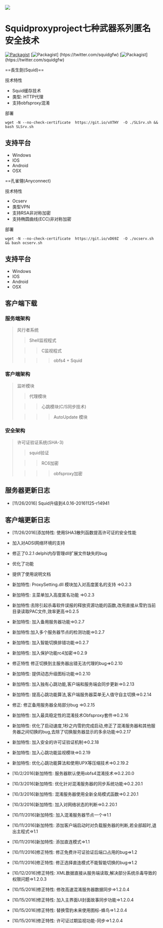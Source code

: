 ![](https://raw.githubusercontent.com/squidproxy/snowleopard/master/docs/logo.jpg)


Squidproxyproject七种武器系列匿名安全技术
=========================

[![Packagist](https://img.shields.io/badge/Version-V1.3.1.9-blue.svg)](https://github.com/squidproxy/snowleopard/releases)
[![Packagist](https://img.shields.io/badge/Designers%20by-Dave%20feng-brightgreen.svg)] (htps://twitter.com/squidgfw)
[![Packagist](https://img.shields.io/badge/Platform-Windows-brightgreen.svg)] (htps://twitter.com/squidgfw)


==長生劍(Squid)==

技术特性

* Squid缓存技术
* 类型: HTTP代理
* 支持obfsproxy混淆

部署

```
wget -N --no-check-certificate  https://git.io/vXTHY  -O ./SLSrv.sh && bash SLSrv.sh 

```
支持平台
------------

* Windows
* IOS
* Android
* OSX

==孔雀翎(Anyconnect)

技术特性

* Ocserv
* 类型VPN
* 支持RSA非对称加密
* 支持椭圆曲线(ECC)非对称加密

部署

```
wget -N --no-check-certificate  https://git.io/vD69Z  -O ./ocserv.sh && bash ocserv.sh 

```
支持平台
------------

* Windows
* IOS
* Android
* OSX

客户端下载
------------



###  服务端架构
> 风行者系统
>
> > Shell监视程式
>
>  > > C监视程式
>
> > > > obfs4 + Squid


###  客户端架构
> 监听模块
>
> > 代理模块
>
>  > > 心跳模块(C/S同步技术)
>
> > > > AutoUpdate 模块


###  安全架构
> 许可证验证系统(SHA-3)
>
> > squid验证
>
>  > >  RC6加密
>
> > > > obfsproxy加密

## 服务器更新日志

* [11/26/2016] Squid升级到4.0.16-20161125-r14941

## 客户端更新日志

* [11/26/2016]添加特性: 使用SHA3散列函数提高许可证的安全性能

* 加入对ADSl网络环境的支持
* 修正了0.2.1 delphi内存管理dll扩展文件缺失的bug
* 优化了功能
* 提供了使用说明文档
* 新加特性: ProxySetting.dll 模块加入对高度匿名的支持  =>0.2.3
* 新加特性: 主菜单加入高度匿名功能 =>0.2.3
* 新加特性:去除引起杀毒软件误报的释放资源功能的函数,改用直接从雪豹当前目录读取PAC文件,效率更高=>0.2.5
* 新加特性: 加入备用服务器功能=>0.2.7
* 新加特性:加入多个服务器节点的检测功能=>0.2.7
* 新加特性: 加入智能切换排错功能=>0.2.7
* 新加特性: 加入保护功能rc4加密=>0.2.9
* 修正特性 修正切换到主服务器出错无法代理的bug=>0.2.10
* 新加特性: 提供动态升级图标功能=>0.2.10
* 新加特性: 加入独有心跳功能,客户端和服务端会同步更新=>0.2.13
* 新加特性: 提高心跳功能算法,客户端服务器菜单无人值守自主切换=>0.2.14
* 修正: 修正备用服务器全局部分bug =>0.2.15
* 新加特性: 加入最具稳定性的混淆技术Obfsproxy套件=>0.2.16
* 新加特性: 优化了启动速度,1秒之内雪豹完成启动,修正了混淆服务器和其他服务器之间切换的bug,去除了切换服务器显示的多余功能=>0.2.17
* 新加特性: 加入安全的许可证验证机制=>0.2.18
* 新加特性: 加入心跳功能监视模块=>0.2.19
* 新加特性: 优化心跳功能算法和使用UPX等压缩技术=>0.2.19.2
* [10/2/2016]新加特性: 服务器默认使用obfs4混淆技术=>0.2.20.0
* [10/3/2016]新加特性: 优化针对混淆服务器的同步系统功能=>0.2.20.1
* [10/3/2016]新加特性: 混淆服务器使用全新全局模式函数=>0.2.20.1
* [10/3/2016]新加特性: 加入对网络状态的判断=>0.2.20.1
* [10/11/2016]新加特性: 加入混淆服务器节点一个=>1.1
* [10/11/2016]新加特性: 添加客户端启动时对负载服务器的判断,若全部超时,退出主程式=>1.1
* [10/11/2016]新加特性: 添加直连模式=>1.1
* [10/11/2016]修正特性: 修正免费许可证验证后端口占用的bug=>1.2
* [10/11/2016]修正特性: 修正选择直连模式不能智能切换的bug=>1.2
* [10/12/2016]修正特性: XML数据直接从服务端读取,解决部分系统杀毒导致的权限问题=>1.2.0.3
* [10/15/2016]修正特性: 修改高速混淆服务器数据同步=>1.2.0.4
* [10/15/2016]修正特性: 加入主界面UI封面故事同步功能=>1.2.0.4
* [10/15/2016]修正特性: 替换雪豹未来使用图标-蜂鸟=>1.2.0.4
* [10/15/2016]修正特性: 许可证过期监视功能-同步=>1.2.0.4
